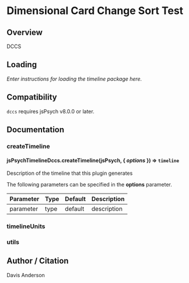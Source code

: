 # Dimensional Card Change Sort Test

## Overview

DCCS

## Loading

*Enter instructions for loading the timeline package here.*

## Compatibility

`dccs` requires jsPsych v8.0.0 or later.

## Documentation

### createTimeline

#### jsPsychTimelineDccs.createTimeline(jsPsych, { *options* }) ⇒ <code>timeline</code>
Description of the timeline that this plugin generates

The following parameters can be specified in the **options** parameter.

| Parameter | Type | Default | Description |
|-----------|------|---------|-------------|
| parameter | type | default | description |


### timelineUnits


### utils

## Author / Citation

Davis Anderson
